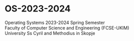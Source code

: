 # OS-2023-2024
Operating Systems 2023-2024 Spring Semester    
Faculty of Computer Science and Engineering (FCSE-UKIM)     
University Ss Cyril and Methodius in Skopje    
